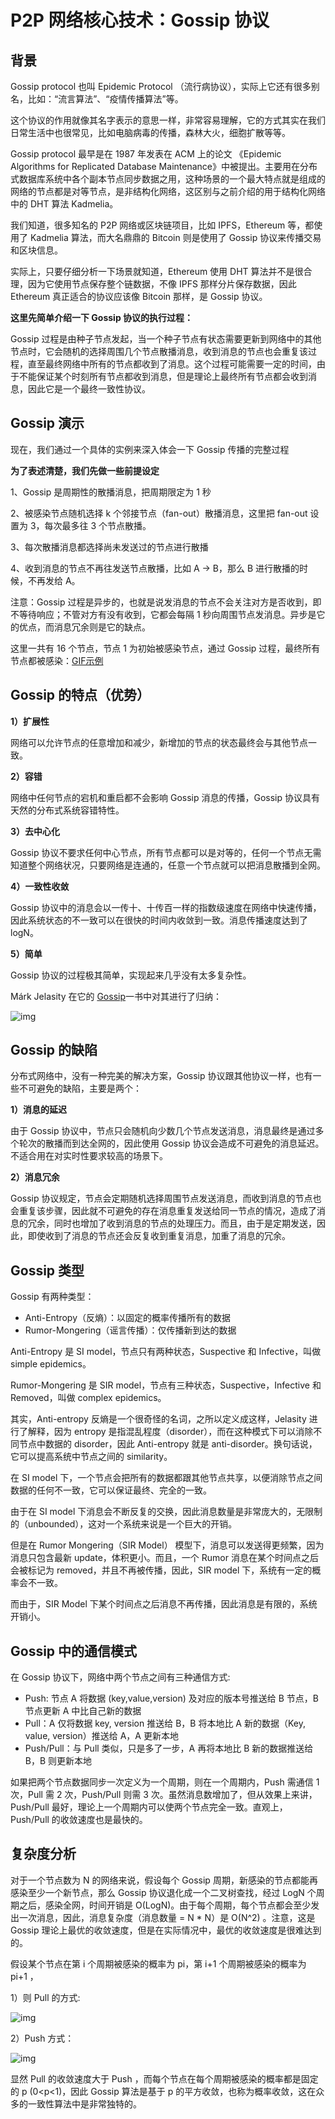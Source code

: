 # P2P 网络核心技术：Gossip 协议

## **背景**

Gossip protocol 也叫 Epidemic Protocol （流行病协议），实际上它还有很多别名，比如：“流言算法”、“疫情传播算法”等。

这个协议的作用就像其名字表示的意思一样，非常容易理解，它的方式其实在我们日常生活中也很常见，比如电脑病毒的传播，森林大火，细胞扩散等等。

Gossip protocol 最早是在 1987 年发表在 ACM 上的论文 《Epidemic Algorithms for Replicated Database Maintenance》中被提出。主要用在分布式数据库系统中各个副本节点同步数据之用，这种场景的一个最大特点就是组成的网络的节点都是对等节点，是非结构化网络，这区别与之前介绍的用于结构化网络中的 DHT 算法 Kadmelia。

我们知道，很多知名的 P2P 网络或区块链项目，比如 IPFS，Ethereum 等，都使用了 Kadmelia 算法，而大名鼎鼎的 Bitcoin 则是使用了 Gossip 协议来传播交易和区块信息。

实际上，只要仔细分析一下场景就知道，Ethereum 使用 DHT 算法并不是很合理，因为它使用节点保存整个链数据，不像 IPFS 那样分片保存数据，因此 Ethereum 真正适合的协议应该像 Bitcoin 那样，是 Gossip 协议。

**这里先简单介绍一下 Gossip 协议的执行过程：**

Gossip 过程是由种子节点发起，当一个种子节点有状态需要更新到网络中的其他节点时，它会随机的选择周围几个节点散播消息，收到消息的节点也会重复该过程，直至最终网络中所有的节点都收到了消息。这个过程可能需要一定的时间，由于不能保证某个时刻所有节点都收到消息，但是理论上最终所有节点都会收到消息，因此它是一个最终一致性协议。

## **Gossip 演示**

现在，我们通过一个具体的实例来深入体会一下 Gossip 传播的完整过程

**为了表述清楚，我们先做一些前提设定**

1、Gossip 是周期性的散播消息，把周期限定为 1 秒

2、被感染节点随机选择 k 个邻接节点（fan-out）散播消息，这里把 fan-out 设置为 3，每次最多往 3 个节点散播。

3、每次散播消息都选择尚未发送过的节点进行散播

4、收到消息的节点不再往发送节点散播，比如 A -&gt; B，那么 B 进行散播的时候，不再发给 A。

注意：Gossip 过程是异步的，也就是说发消息的节点不会关注对方是否收到，即不等待响应；不管对方有没有收到，它都会每隔 1 秒向周围节点发消息。异步是它的优点，而消息冗余则是它的缺点。

这里一共有 16 个节点，节点 1 为初始被感染节点，通过 Gossip 过程，最终所有节点都被感染：[GIF示例](https://vdn1.vzuu.com/SD/3cd1521c-2355-11eb-905e-ca0d7949bec0.mp4?disable_local_cache=1&auth_key=1620466992-0-0-a353a9d1e83a65a8102f9adb8593c865&f=mp4&bu=pico&expiration=1620466992&v=hw)

## **Gossip 的特点（优势）**

**1）扩展性**

网络可以允许节点的任意增加和减少，新增加的节点的状态最终会与其他节点一致。

**2）容错**

网络中任何节点的宕机和重启都不会影响 Gossip 消息的传播，Gossip 协议具有天然的分布式系统容错特性。

**3）去中心化**

Gossip 协议不要求任何中心节点，所有节点都可以是对等的，任何一个节点无需知道整个网络状况，只要网络是连通的，任意一个节点就可以把消息散播到全网。

**4）一致性收敛**

Gossip 协议中的消息会以一传十、十传百一样的指数级速度在网络中快速传播，因此系统状态的不一致可以在很快的时间内收敛到一致。消息传播速度达到了 logN。

**5）简单**

Gossip 协议的过程极其简单，实现起来几乎没有太多复杂性。

Márk Jelasity 在它的 [Gossip](https://link.zhihu.com/?target=http%3A//publicatio.bibl.u-szeged.hu/1529/1/gossip11.pdf)一书中对其进行了归纳：

![img](https://pic4.zhimg.com/80/v2-c08ff37e40fd993475ee79919531bbe3_1440w.jpg)

## **Gossip 的缺陷**

分布式网络中，没有一种完美的解决方案，Gossip 协议跟其他协议一样，也有一些不可避免的缺陷，主要是两个：

**1）消息的延迟**

由于 Gossip 协议中，节点只会随机向少数几个节点发送消息，消息最终是通过多个轮次的散播而到达全网的，因此使用 Gossip 协议会造成不可避免的消息延迟。不适合用在对实时性要求较高的场景下。

**2）消息冗余**

Gossip 协议规定，节点会定期随机选择周围节点发送消息，而收到消息的节点也会重复该步骤，因此就不可避免的存在消息重复发送给同一节点的情况，造成了消息的冗余，同时也增加了收到消息的节点的处理压力。而且，由于是定期发送，因此，即使收到了消息的节点还会反复收到重复消息，加重了消息的冗余。

## **Gossip 类型**

Gossip 有两种类型：

* Anti-Entropy（反熵）：以固定的概率传播所有的数据
* Rumor-Mongering（谣言传播）：仅传播新到达的数据

Anti-Entropy 是 SI model，节点只有两种状态，Suspective 和 Infective，叫做 simple epidemics。

Rumor-Mongering 是 SIR model，节点有三种状态，Suspective，Infective 和 Removed，叫做 complex epidemics。

其实，Anti-entropy 反熵是一个很奇怪的名词，之所以定义成这样，Jelasity 进行了解释，因为 entropy 是指混乱程度（disorder），而在这种模式下可以消除不同节点中数据的 disorder，因此 Anti-entropy 就是 anti-disorder。换句话说，它可以提高系统中节点之间的 similarity。

在 SI model 下，一个节点会把所有的数据都跟其他节点共享，以便消除节点之间数据的任何不一致，它可以保证最终、完全的一致。

由于在 SI model 下消息会不断反复的交换，因此消息数量是非常庞大的，无限制的（unbounded），这对一个系统来说是一个巨大的开销。

但是在 Rumor Mongering（SIR Model） 模型下，消息可以发送得更频繁，因为消息只包含最新 update，体积更小。而且，一个 Rumor 消息在某个时间点之后会被标记为 removed，并且不再被传播，因此，SIR model 下，系统有一定的概率会不一致。

而由于，SIR Model 下某个时间点之后消息不再传播，因此消息是有限的，系统开销小。

## **Gossip 中的通信模式**

在 Gossip 协议下，网络中两个节点之间有三种通信方式:

* Push: 节点 A 将数据 \(key,value,version\) 及对应的版本号推送给 B 节点，B 节点更新 A 中比自己新的数据
* Pull：A 仅将数据 key, version 推送给 B，B 将本地比 A 新的数据（Key, value, version）推送给 A，A 更新本地
* Push/Pull：与 Pull 类似，只是多了一步，A 再将本地比 B 新的数据推送给 B，B 则更新本地

如果把两个节点数据同步一次定义为一个周期，则在一个周期内，Push 需通信 1 次，Pull 需 2 次，Push/Pull 则需 3 次。虽然消息数增加了，但从效果上来讲，Push/Pull 最好，理论上一个周期内可以使两个节点完全一致。直观上，Push/Pull 的收敛速度也是最快的。

## **复杂度分析**

对于一个节点数为 N 的网络来说，假设每个 Gossip 周期，新感染的节点都能再感染至少一个新节点，那么 Gossip 协议退化成一个二叉树查找，经过 LogN 个周期之后，感染全网，时间开销是 O\(LogN\)。由于每个周期，每个节点都会至少发出一次消息，因此，消息复杂度（消息数量 = N \* N）是 O\(N^2\) 。注意，这是 Gossip 理论上最优的收敛速度，但是在实际情况中，最优的收敛速度是很难达到的。

假设某个节点在第 i 个周期被感染的概率为 pi，第 i+1 个周期被感染的概率为 pi+1 ，

1）则 Pull 的方式:

![img](https://pic3.zhimg.com/80/v2-df4e038395c36b430a55a53dbc0b7b5e_1440w.jpg)

2）Push 方式：

![img](https://pic3.zhimg.com/80/v2-b237352666764df3e3e0f432f4bdcc52_1440w.jpg)

显然 Pull 的收敛速度大于 Push ，而每个节点在每个周期被感染的概率都是固定的 p \(0&lt;p&lt;1\)，因此 Gossip 算法是基于 p 的平方收敛，也称为概率收敛，这在众多的一致性算法中是非常独特的。



